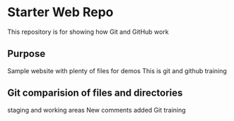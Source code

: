 # Starter Web Repo

This repository is for showing how Git and GitHub work

## Purpose

Sample website with plenty of files for demos
This is git and github training
## Git comparision of files and directories
staging and working areas
New comments added
Git training
